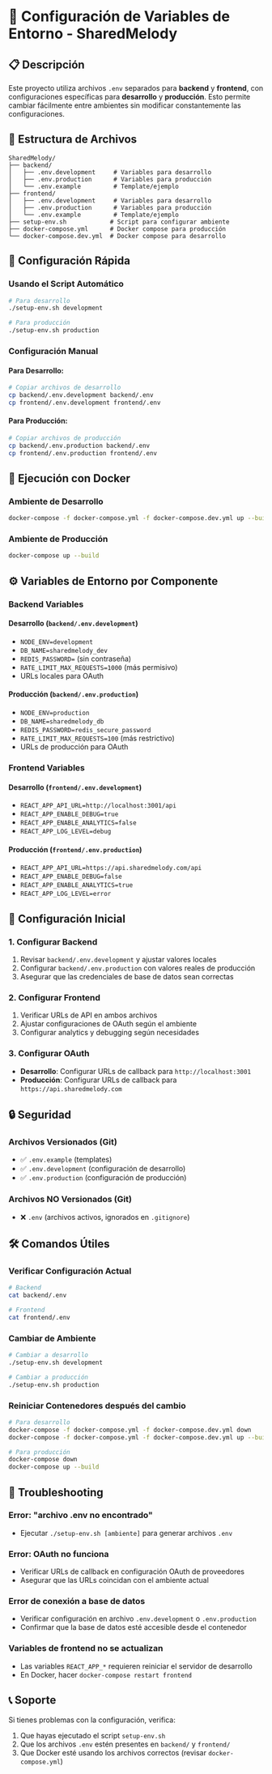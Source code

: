 # 🔧 Configuración de Variables de Entorno - SharedMelody

## 📋 Descripción

Este proyecto utiliza archivos `.env` separados para **backend** y **frontend**, con configuraciones específicas para **desarrollo** y **producción**. Esto permite cambiar fácilmente entre ambientes sin modificar constantemente las configuraciones.

## 📁 Estructura de Archivos

```
SharedMelody/
├── backend/
│   ├── .env.development     # Variables para desarrollo
│   ├── .env.production      # Variables para producción
│   └── .env.example         # Template/ejemplo
├── frontend/
│   ├── .env.development     # Variables para desarrollo
│   ├── .env.production      # Variables para producción
│   └── .env.example         # Template/ejemplo
├── setup-env.sh            # Script para configurar ambiente
├── docker-compose.yml      # Docker compose para producción
└── docker-compose.dev.yml  # Docker compose para desarrollo
```

## 🚀 Configuración Rápida

### Usando el Script Automático

```bash
# Para desarrollo
./setup-env.sh development

# Para producción
./setup-env.sh production
```

### Configuración Manual

#### Para Desarrollo:
```bash
# Copiar archivos de desarrollo
cp backend/.env.development backend/.env
cp frontend/.env.development frontend/.env
```

#### Para Producción:
```bash
# Copiar archivos de producción
cp backend/.env.production backend/.env
cp frontend/.env.production frontend/.env
```

## 🐳 Ejecución con Docker

### Ambiente de Desarrollo
```bash
docker-compose -f docker-compose.yml -f docker-compose.dev.yml up --build
```

### Ambiente de Producción
```bash
docker-compose up --build
```

## ⚙️ Variables de Entorno por Componente

### Backend Variables

#### Desarrollo (`backend/.env.development`)
- `NODE_ENV=development`
- `DB_NAME=sharedmelody_dev`
- `REDIS_PASSWORD=` (sin contraseña)
- `RATE_LIMIT_MAX_REQUESTS=1000` (más permisivo)
- URLs locales para OAuth

#### Producción (`backend/.env.production`)
- `NODE_ENV=production`
- `DB_NAME=sharedmelody_db`
- `REDIS_PASSWORD=redis_secure_password`
- `RATE_LIMIT_MAX_REQUESTS=100` (más restrictivo)
- URLs de producción para OAuth

### Frontend Variables

#### Desarrollo (`frontend/.env.development`)
- `REACT_APP_API_URL=http://localhost:3001/api`
- `REACT_APP_ENABLE_DEBUG=true`
- `REACT_APP_ENABLE_ANALYTICS=false`
- `REACT_APP_LOG_LEVEL=debug`

#### Producción (`frontend/.env.production`)
- `REACT_APP_API_URL=https://api.sharedmelody.com/api`
- `REACT_APP_ENABLE_DEBUG=false`
- `REACT_APP_ENABLE_ANALYTICS=true`
- `REACT_APP_LOG_LEVEL=error`

## 📝 Configuración Inicial

### 1. Configurar Backend
1. Revisar `backend/.env.development` y ajustar valores locales
2. Configurar `backend/.env.production` con valores reales de producción
3. Asegurar que las credenciales de base de datos sean correctas

### 2. Configurar Frontend
1. Verificar URLs de API en ambos archivos
2. Ajustar configuraciones de OAuth según el ambiente
3. Configurar analytics y debugging según necesidades

### 3. Configurar OAuth
- **Desarrollo**: Configurar URLs de callback para `http://localhost:3001`
- **Producción**: Configurar URLs de callback para `https://api.sharedmelody.com`

## 🔒 Seguridad

### Archivos Versionados (Git)
- ✅ `.env.example` (templates)
- ✅ `.env.development` (configuración de desarrollo)
- ✅ `.env.production` (configuración de producción)

### Archivos NO Versionados (Git)
- ❌ `.env` (archivos activos, ignorados en `.gitignore`)

## 🛠️ Comandos Útiles

### Verificar Configuración Actual
```bash
# Backend
cat backend/.env

# Frontend  
cat frontend/.env
```

### Cambiar de Ambiente
```bash
# Cambiar a desarrollo
./setup-env.sh development

# Cambiar a producción
./setup-env.sh production
```

### Reiniciar Contenedores después del cambio
```bash
# Para desarrollo
docker-compose -f docker-compose.yml -f docker-compose.dev.yml down
docker-compose -f docker-compose.yml -f docker-compose.dev.yml up --build

# Para producción
docker-compose down
docker-compose up --build
```

## 🔧 Troubleshooting

### Error: "archivo .env no encontrado"
- Ejecutar `./setup-env.sh [ambiente]` para generar archivos `.env`

### Error: OAuth no funciona
- Verificar URLs de callback en configuración OAuth de proveedores
- Asegurar que las URLs coincidan con el ambiente actual

### Error de conexión a base de datos
- Verificar configuración en archivo `.env.development` o `.env.production`
- Confirmar que la base de datos esté accesible desde el contenedor

### Variables de frontend no se actualizan
- Las variables `REACT_APP_*` requieren reiniciar el servidor de desarrollo
- En Docker, hacer `docker-compose restart frontend`

## 📞 Soporte

Si tienes problemas con la configuración, verifica:
1. Que hayas ejecutado el script `setup-env.sh`
2. Que los archivos `.env` estén presentes en `backend/` y `frontend/`
3. Que Docker esté usando los archivos correctos (revisar `docker-compose.yml`)